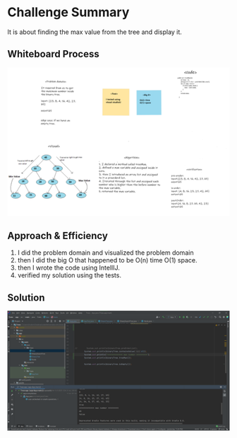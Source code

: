 # Challenge Summary
<!-- Description of the challenge -->
It is about finding the max value from the tree and display it.

## Whiteboard Process
<!-- Embedded whiteboard image -->
![whiteboard](/allReads/code-challenge-16.png)


## Approach & Efficiency
<!-- What approach did you take? Why? What is the Big O space/time for this approach? -->
1. I did the problem domain and visualized the problem domain
2. then I did the big O that happened to be O(n) time O(1) space. 
3. then I wrote the code using IntellIJ.
4. verified my solution using the tests.


## Solution
<!-- Show how to run your code, and examples of it in action -->

![whiteboard](/allReads/code-challenge-16-test.png)